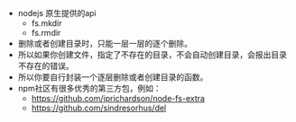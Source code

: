 * nodejs 原生提供的api
    - fs.mkdir
    - fs.rmdir
* 删除或者创建目录时，只能一层一层的逐个删除。
* 所以如果你创建文件，指定了不存在的目录，不会自动创建目录，会报出目录不存在的错误。
* 所以你要自行封装一个逐层删除或者创建目录的函数。
* npm社区有很多优秀的第三方包，例如：
    - https://github.com/jprichardson/node-fs-extra
    - https://github.com/sindresorhus/del

